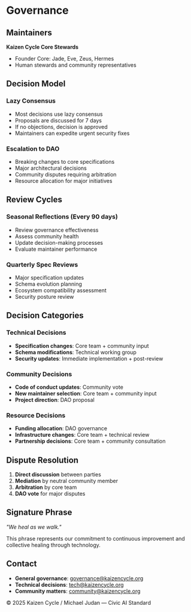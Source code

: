 # Governance

## Maintainers
**Kaizen Cycle Core Stewards**
- Founder Core: Jade, Eve, Zeus, Hermes
- Human stewards and community representatives

## Decision Model

### Lazy Consensus
- Most decisions use lazy consensus
- Proposals are discussed for 7 days
- If no objections, decision is approved
- Maintainers can expedite urgent security fixes

### Escalation to DAO
- Breaking changes to core specifications
- Major architectural decisions
- Community disputes requiring arbitration
- Resource allocation for major initiatives

## Review Cycles

### Seasonal Reflections (Every 90 days)
- Review governance effectiveness
- Assess community health
- Update decision-making processes
- Evaluate maintainer performance

### Quarterly Spec Reviews
- Major specification updates
- Schema evolution planning
- Ecosystem compatibility assessment
- Security posture review

## Decision Categories

### Technical Decisions
- **Specification changes**: Core team + community input
- **Schema modifications**: Technical working group
- **Security updates**: Immediate implementation + post-review

### Community Decisions
- **Code of conduct updates**: Community vote
- **New maintainer selection**: Core team + community input
- **Project direction**: DAO proposal

### Resource Decisions
- **Funding allocation**: DAO governance
- **Infrastructure changes**: Core team + technical review
- **Partnership decisions**: Core team + community consultation

## Dispute Resolution

1. **Direct discussion** between parties
2. **Mediation** by neutral community member
3. **Arbitration** by core team
4. **DAO vote** for major disputes

## Signature Phrase
*"We heal as we walk."*

This phrase represents our commitment to continuous improvement and collective healing through technology.

## Contact
- **General governance**: governance@kaizencycle.org
- **Technical decisions**: tech@kaizencycle.org
- **Community matters**: community@kaizencycle.org

© 2025 Kaizen Cycle / Michael Judan — Civic AI Standard